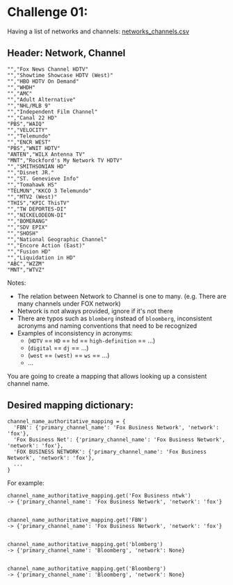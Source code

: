 Challenge 01:
=============

Having a list of networks and channels: [networks_channels.csv](http://tranquant.com/datasource-detail/fba6e377-558f-4c1e-a562-ef9553a46975)

## Header: Network, Channel
```
"","Fox News Channel HDTV"
"","Showtime Showcase HDTV (West)"
"","HBO HDTV On Demand"
"","WHDH"
"","AMC"
"","Adult Alternative"
"","NHL/MLB 9"
"","Independent Film Channel"
"","Canal 22 HD"
"PBS","WAIQ"
"","VELOCITY"
"","Telemundo"
"","ENCR WEST"
"PBS","WNIT HDTV"
"ANTEN","WILX Antenna TV"
"MNT","Rockford's My Network TV HDTV"
"","SMITHSONIAN HD"
"","Disnet JR."
"","ST. Genevieve Info"
"","Tomahawk HS"
"TELMUN","KKCO 3 Telemundo"
"","MTV2 (West)"
"THIS","KPIC ThisTV"
"","TW DEPORTES-DI"
"","NICKELODEON-DI"
"","BOMERANG"
"","SDV EPIX"
"","SHOSH"
"","National Geographic Channel"
"","Encore Action (East)"
"","Fusion HD"
"","Liquidation in HD"
"ABC","WZZM"
"MNT","WTVZ"
```

Notes: 
- The relation between Network to Channel is one to many. (e.g. There are many channels under FOX network)
- Network is not always provided, ignore if it's not there
- There are typos such as `blomberg` instead of `bloomberg`, inconsistent acronyms and naming conventions that need to be recognized
- Examples of inconsistency in acronyms:
  - (`HDTV` == `HD` == `hd` == `high-definition` == ...)
  - (`digital` == `dj` == ...)
  - (`west` == `(west)` == `ws` == ...)
  - ...

You are going to create a mapping that allows looking up a consistent channel name.

## Desired mapping dictionary:

```
channel_name_authoritative_mapping = {
  'FBN': {'primary_channel_name': 'Fox Business Network', 'network': 'fox'},
  'Fox Business Net': {'primary_channel_name': 'Fox Business Network', 'network': 'fox'},
  'FOX BUSINESS NETWORK': {'primary_channel_name': 'Fox Business Network', 'network': 'fox'},
  ...
}

```


For example:
```
channel_name_authoritative_mapping.get('Fox Business ntwk')
-> {'primary_channel_name': 'Fox Business Network', 'network': 'fox'}


channel_name_authoritative_mapping.get('FBN')
-> {'primary_channel_name': 'Fox Business Network', 'network': 'fox'}


channel_name_authoritative_mapping.get('blomberg')
-> {'primary_channel_name': 'Bloomberg', 'network': None}


channel_name_authoritative_mapping.get('Bloomberg')
-> {'primary_channel_name': 'Bloomberg', 'network': None}


```
